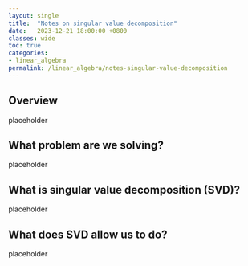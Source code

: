```yaml
---
layout: single
title:  "Notes on singular value decomposition"
date:   2023-12-21 18:00:00 +0800
classes: wide
toc: true
categories:
- linear_algebra
permalink: /linear_algebra/notes-singular-value-decomposition
---
```


## Overview

placeholder

## What problem are we solving?

placeholder

## What is singular value decomposition (SVD)?

placeholder

## What does SVD allow us to do?

placeholder
